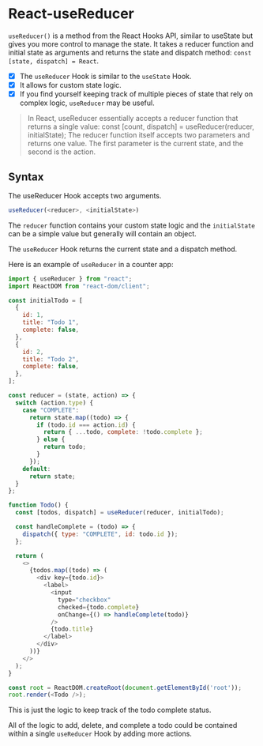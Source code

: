 # React-useReducer
`useReducer()` is a method from the React Hooks API, similar to useState but gives you more control to manage the state. It takes a reducer function and initial state as arguments and returns the state and dispatch method: `const [state, dispatch] = React`.

- [x] The `useReducer` Hook is similar to the `useState` Hook.
- [x] It allows for custom state logic.
- [x] If you find yourself keeping track of multiple pieces of state that rely on complex logic, `useReducer` may be useful.

> In React, useReducer essentially accepts a reducer function that returns a single value: const [count, dispatch] = useReducer(reducer, initialState); 
> The reducer function itself accepts two parameters and returns one value. The first parameter is the current state, and the second is the action.

## Syntax

The useReducer Hook accepts two arguments.

```js
useReducer(<reducer>, <initialState>)
```
The `reducer` function contains your custom state logic and the `initialState` can be a simple value but generally will contain an object.

The `useReducer` Hook returns the current state and a dispatch method.

Here is an example of `useReducer` in a counter app:

```js
import { useReducer } from "react";
import ReactDOM from "react-dom/client";

const initialTodo = [
  {
    id: 1,
    title: "Todo 1",
    complete: false,
  },
  {
    id: 2,
    title: "Todo 2",
    complete: false,
  },
];

const reducer = (state, action) => {
  switch (action.type) {
    case "COMPLETE":
      return state.map((todo) => {
        if (todo.id === action.id) {
          return { ...todo, complete: !todo.complete };
        } else {
          return todo;
        }
      });
    default:
      return state;
  }
};

function Todo() {
  const [todos, dispatch] = useReducer(reducer, initialTodo);

  const handleComplete = (todo) => {
    dispatch({ type: "COMPLETE", id: todo.id });
  };

  return (
    <>
      {todos.map((todo) => (
        <div key={todo.id}>
          <label>
            <input
              type="checkbox"
              checked={todo.complete}
              onChange={() => handleComplete(todo)}
            />
            {todo.title}
          </label>
        </div>
      ))}
    </>
  );
}

const root = ReactDOM.createRoot(document.getElementById('root'));
root.render(<Todo />);
```
This is just the logic to keep track of the todo complete status.

All of the logic to add, delete, and complete a todo could be contained within a single `useReducer` Hook by adding more actions.
